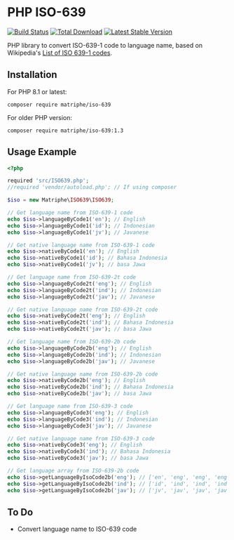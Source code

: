 # PHP ISO-639

[![Build Status](https://travis-ci.org/matriphe/php-iso-639.svg)](https://travis-ci.org/matriphe/php-iso-639)
[![Total Download](https://img.shields.io/packagist/dt/matriphe/iso-639.svg)](https://packagist.org/packages/matriphe/iso-639)
[![Latest Stable Version](https://img.shields.io/packagist/v/matriphe/iso-639.svg)](https://packagist.org/packages/matriphe/iso-639)

PHP library to convert ISO-639-1 code to language name, based on Wikipedia's [List of ISO 639-1 codes](https://en.wikipedia.org/wiki/List_of_ISO_639-1_codes).

## Installation

For PHP 8.1 or latest:

```shell
composer require matriphe/iso-639
```

For older PHP version:

```shell
composer require matriphe/iso-639:1.3
```

## Usage Example

```php
<?php

required 'src/ISO639.php';
//required 'vendor/autoload.php'; // If using composer

$iso = new Matriphe\ISO639\ISO639;

// Get language name from ISO-639-1 code
echo $iso->languageByCode1('en'); // English
echo $iso->languageByCode1('id'); // Indonesian
echo $iso->languageByCode1('jv'); // Javanese

// Get native language name from ISO-639-1 code
echo $iso->nativeByCode1('en'); // English
echo $iso->nativeByCode1('id'); // Bahasa Indonesia
echo $iso->nativeByCode1('jv'); // basa Jawa

// Get language name from ISO-639-2t code
echo $iso->languageByCode2t('eng'); // English
echo $iso->languageByCode2t('ind'); // Indonesian
echo $iso->languageByCode2t('jav'); // Javanese

// Get native language name from ISO-639-2t code
echo $iso->nativeByCode2t('eng'); // English
echo $iso->nativeByCode2t('ind'); // Bahasa Indonesia
echo $iso->nativeByCode2t('jav'); // basa Jawa

// Get language name from ISO-639-2b code
echo $iso->languageByCode2b('eng'); // English
echo $iso->languageByCode2b('ind'); // Indonesian
echo $iso->languageByCode2b('jav'); // Javanese

// Get native language name from ISO-639-2b code
echo $iso->nativeByCode2b('eng'); // English
echo $iso->nativeByCode2b('ind'); // Bahasa Indonesia
echo $iso->nativeByCode2b('jav'); // basa Jawa

// Get language name from ISO-639-3 code
echo $iso->languageByCode3('eng'); // English
echo $iso->languageByCode3('ind'); // Indonesian
echo $iso->languageByCode3('jav'); // Javanese

// Get native language name from ISO-639-3 code
echo $iso->nativeByCode3('eng'); // English
echo $iso->nativeByCode3('ind'); // Bahasa Indonesia
echo $iso->nativeByCode3('jav'); // basa Jawa

// Get language array from ISO-639-2b code
echo $iso->getLanguageByIsoCode2b('eng'); // ['en', 'eng', 'eng', 'eng', 'English', 'English']
echo $iso->getLanguageByIsoCode2b('ind'); // ['id', 'ind', 'ind', 'ind', 'Indonesian', 'Bahasa Indonesia']
echo $iso->getLanguageByIsoCode2b('jav'); // ['jv', 'jav', 'jav', 'jav', 'Javanese', 'basa Jawa']
```

## To Do

* Convert language name to ISO-639 code
